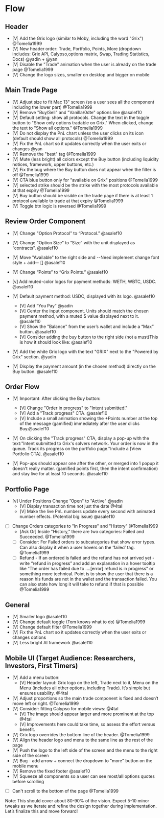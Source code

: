 # Flow

## Header

- [V] Add the Grix logo (similar to Moby, including the word "Grix") @Tomelia1999
- [V] New header order: Trade, Portfolio, Points, More (dropdown includes: Grix API, Calypso,options matrix, Swap, Trading Statistics, Docs) @yadin + @yan
- [V] Disable the "Trade" animation when the user is already on the trade page @Tomelia1999
- [V] Change the logo sizes, smaller on desktop and bigger on mobile

## Main Trade Page

- [V] Adjust size to fit Mac 13" screen (so a user sees all the component including the lower part) @Tomelia1999
- [V] Remove "Buy/Sell" and "Vanilla/0dte" options line @asalef10
- [V] Default setting: show all protocols. Change the text in the toggle button to "Show only options tradable on Grix." When clicked, change the text to "Show all options." @Tomelia1999
- [V] Do not display the PnL chart unless the user clicks on its icon (default should show all protocols) @Tomelia1999
- [V] Fix the PnL chart so it updates correctly when the user exits or changes  @yan
- [V] Remove the "best" tag @Tomelia1999
- [V] Mute (less bright) all colors except the Buy button (including liquidity notices, framework, upper buttons, etc.)
- [V] Fix the bug where the Buy button does not appear when the filter is off @Tomelia1999
- [V] CTA blue button only for "available on Grix" positions @Tomelia1999
- [V] selected strike should be the strike with the most protocols available at that expiry @Tomelia1999
- [V] Buy button should be visible on the trade page if there is at least 1 protocol available to trade at that expiry @Tomelia1999
- [V] Toggle btn logic is reversed @Tomelia1999

## Review Order Component

- [V] Change "Option Protocol" to “Protocol.” @asalef10
- [V] Change "Option Size" to “Size” with the unit displayed as “contracts”. @asalef10
- [V] Move "Available" to the right side and --Need implement change font style + add-- [] @asalef10
- [V] Change “Points” to “Grix Points.” @asalef10
- [v] Add muted-color logos for payment methods: WETH, WBTC, USDC. @asalef10
- [V] Default payment method: USDC, displayed with its logo. @asalef10

  - [V] Add “You Pay” @yadin
  - [V] Center the input component. Units should match the chosen payment method, with a muted $ value displayed next to it. @asalef10
  - [V] Show the "Balance" from the user’s wallet and include a “Max” button. @asalef10
  - [V] Consider adding the buy button to the right side (not a must)This is how it should look like: @asalef10

- [V] Add the white Grix logo with the text "GRIX" next to the "Powered by Grix" section. @yadin
- [V] Display the payment amount (in the chosen method) directly on the Buy button. @asalef10

## Order Flow

- [V] Important: After clicking the Buy button:
  - [V] Change "Order in progress" to "Intent submitted."
  - [V] Add a "Track progress" CTA. @asalef10
  - [V] Include a small animation showing the +Points number at the top of the message (gamified) immediately after the user clicks Buy.@asalef10
- [V] On clicking the "Track progress" CTA, display a pop-up with the text:"Intent submitted to Grix's solvers network. Your order is now in the queue. Track its progress on the portfolio page."Include a [View Portfolio CTA]. @asalef10

- [V] Pop-ups should appear one after the other, or merged into 1 popup it doesn't really matter. (gamified points first, then the intent confirmation) and stay live for at least 10 seconds. @asalef10

## Portfolio Page

- [v] Under Positions Change ”Open" to "Active" @yadin
  - [V] Display transaction time not just the date @4tal
  - [V] Make the live PnL numbers update every second with animated number effects. (Potential big issue) @asalef10
- [ ] Change Orders categories to "In Progress" and "History" @Tomelia1999
  - [Ask Or] Inside "History," there are two categories: Failed and Succeeded. @Tomelia1999
  - [ ] Consider: For Failed orders to subcategories that show error types. Can also display it when a user hovers on the ‘failed’ tag. @Tomelia1999
  - [ ] Refund - If an ordered is failed and the refund has not arrived yet - write “refund in progress” and add an explanation in a hover tooltip like “The order has failed due to ….[error] refund is in progress” or something more technical. Point is to show the user that there is a reason his funds are not in the wallet and the transaction failed. You can also state how long it will take to refund if that is possible @Tomelia1999

## General

- [V] Smaller logo @asalef10
- [V] Change default toggle (Tom knows what to do) @Tomelia1999
- [V] Change default filter @Tomelia1999
- [V] Fix the PnL chart so it updates correctly when the user exits or changes options
- [V] Less bright AI framework @asalef10

## Mobile UI (Target Audience: Researchers, Investors, First Timers)

- [V] Add a menu button:
  - [V] Header layout: Grix logo on the left, Trade next to it, Menu on the Menu (includes all other options, including Trade). It’s simple but ensures usability. @4tal
- [V] Adjust proportions so the main trade component is fixed and doesn’t move left or right. @Tomelia1999
- [V] Consider: fitting Calypso for mobile views: @4tal
  - [V] The image should appear larger and more prominent at the top @4tal
  - [V] Improvements here could take time, so assess the effort versus benefit.
- [V] Grix logo overrides the bottom line of the header. @Tomelia1999
- [V] Align the header logo and menu to the same line as the rest of the page
- [V] Push the logo to the left side of the screen and the menu to the right side of the screen
- [V] Bug - add arrow + connect the dropdown to "more" button on the mobile menu
- [V] Remove the fixed footer @asalef10
- [V] Squeeze all components so a user can see most/all options quotes before scrolling
- [ ] Can't scroll to the bottom of the page @Tomelia1999

Note: This should cover about 80-90% of the vision. Expect 5-10 minor tweaks as we iterate and refine the design together during implementation. Let’s finalize this and move forward!
